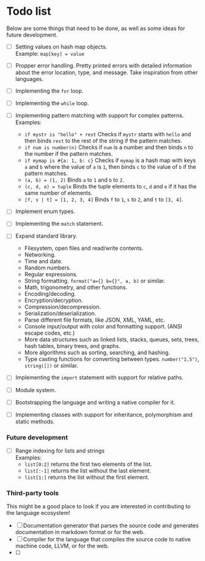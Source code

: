 # Todo list
Below are some things that need to be done, as well as some ideas for future development.

- [ ] Setting values on hash map objects.\
	Example: `map[key] = value`
- [ ] Propper error handling. Pretty printed errors with detailed information about the error location, type, and message. Take inspiration from other languages.
- [ ] Implementing the `for` loop.
- [ ] Implementing the `while` loop.
- [ ] Implementing pattern matching with support for complex patterns.\
	Examples:
	* `if mystr is "hello" + rest` Checks if `mystr` starts with `hello` and then binds `rest` to the rest of the string if the pattern matches.
	* `if num is number(n)` Checks if `num` is a number and then binds `n` to the number if the pattern matches.
	* `if mymap is #{a: 1, b: c}` Checks if `mymap` is a hash map with keys `a` and `b` where the value of `a` is `1`, then binds `c` to the value of `b` if the pattern matches.
	* `(a, b) = (1, 2)` Binds `a` to `1` and `b` to `2`.
	* `(c, d, e) = tuple` Binds the tuple elements to `c`, `d` and `e` if it has the same number of elements.
	* `[f, s | t] = [1, 2, 3, 4]` Binds `f` to `1`, `s` to `2`, and `t` to `[3, 4]`.
- [ ] Implement enum types.
- [ ] Implementing the `match` statement.
- [ ] Expand standard library.
	* Filesystem, open files and read/write contents.
	* Networking.
	* Time and date.
	* Random numbers.
	* Regular expressions.
	* String formatting. `format("a={} b={}", a, b)` or similar.
	* Math, trigonometry, and other functions.
	* Encoding/decoding.
	* Encryption/decryption.
	* Compression/decompression.
	* Serialization/deserialization.
	* Parse different file formats, like JSON, XML, YAML, etc.
	* Console input/output with color and formatting support. (ANSI escape codes, etc.)
	* More data structures such as linked lists, stacks, queues, sets, trees, hash tables, binary trees, and graphs.
	* More algorithms such as sorting, searching, and hashing.
	* Type casting functions for converting between types. `number("1.5")`, `string([])` or similar.
- [ ] Implementing the `import` statement with support for relative paths.
- [ ] Module system.
- [ ] Bootstrapping the language and writing a native compiler for it.
- [ ] Implementing classes with support for inheritance, polymorphism and static methods.


### Future development

- [ ] Range indexing for lists and strings\
	Examples:
	* `list[0:2]` returns the first two elements of the list.
	* `list[:-1]` returns the list without the last element.
	* `list[1:]` returns the list without the first element.

### Third-party tools
This might be a good place to look if you are interested in contributing to the language ecosystem!

- [ ] Documentation generator that parses the source code and generates documentation in markdown format or for the web.
- [ ] Compiler for the language that compiles the source code to native machine code, LLVM, or for the web.
- [ ]
